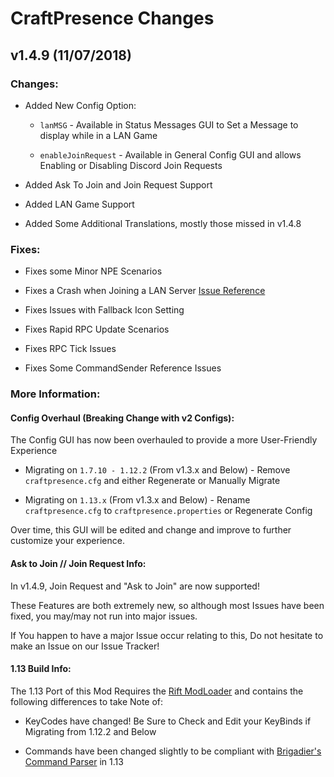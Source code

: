 # CraftPresence Changes

## v1.4.9 (11/07/2018)

### Changes:

* Added New Config Option:

  * `lanMSG` - Available in Status Messages GUI to Set a Message to display while in a LAN Game

  * `enableJoinRequest` - Available in General Config GUI and allows Enabling or Disabling Discord Join Requests

* Added Ask To Join and Join Request Support

* Added LAN Game Support

* Added Some Additional Translations, mostly those missed in v1.4.8

### Fixes:

* Fixes some Minor NPE Scenarios

* Fixes a Crash when Joining a LAN Server [Issue Reference](https://gitlab.com/CDAGaming/CraftPresence/issues/8)

* Fixes Issues with Fallback Icon Setting

* Fixes Rapid RPC Update Scenarios

* Fixes RPC Tick Issues

* Fixes Some CommandSender Reference Issues

### More Information:

#### Config Overhaul (Breaking Change with v2 Configs):

The Config GUI has now been overhauled to provide a more User-Friendly Experience

* Migrating on `1.7.10 - 1.12.2` (From v1.3.x and Below) - Remove `craftpresence.cfg` and either Regenerate or Manually Migrate

* Migrating on `1.13.x` (From v1.3.x and Below) - Rename `craftpresence.cfg` to `craftpresence.properties` or Regenerate Config

Over time, this GUI will be edited and change and improve to further customize your experience.

#### Ask to Join // Join Request Info:

In v1.4.9, Join Request and "Ask to Join" are now supported!

These Features are both extremely new, so although most Issues have been fixed, you may/may not run into major issues.

If You happen to have a major Issue occur relating to this, Do not hesitate to make an Issue on our Issue Tracker!

#### 1.13 Build Info:

The 1.13 Port of this Mod Requires the [Rift ModLoader](https://minecraft.curseforge.com/projects/rift) and contains the following differences to take Note of:

* KeyCodes have changed! Be Sure to Check and Edit your KeyBinds if Migrating from 1.12.2 and Below

* Commands have been changed slightly to be compliant with [Brigadier's Command Parser](https://github.com/Mojang/brigadier) in 1.13